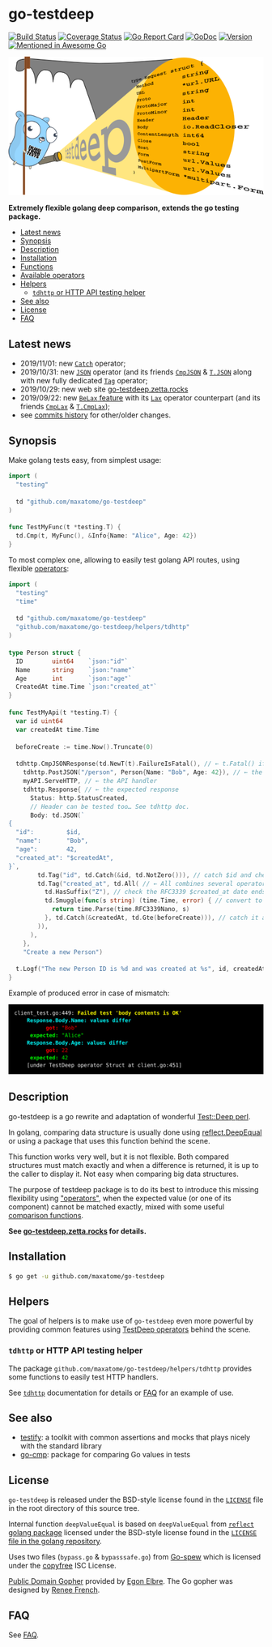 go-testdeep
===========

[![Build Status](https://travis-ci.org/maxatome/go-testdeep.svg?branch=master)](https://travis-ci.org/maxatome/go-testdeep)
[![Coverage Status](https://coveralls.io/repos/github/maxatome/go-testdeep/badge.svg?branch=master)](https://coveralls.io/github/maxatome/go-testdeep?branch=master)
[![Go Report Card](https://goreportcard.com/badge/github.com/maxatome/go-testdeep)](https://goreportcard.com/report/github.com/maxatome/go-testdeep)
[![GoDoc](https://godoc.org/github.com/maxatome/go-testdeep?status.svg)](https://godoc.org/github.com/maxatome/go-testdeep)
[![Version](https://img.shields.io/github/tag/maxatome/go-testdeep.svg)](https://github.com/maxatome/go-testdeep/releases)
[![Mentioned in Awesome Go](https://awesome.re/mentioned-badge.svg)](https://github.com/avelino/awesome-go/#testing)

![testdeep](tools/docs_src/static/images/logo.png)

**Extremely flexible golang deep comparison, extends the go testing package.**

- [Latest news](#latest-news)
- [Synopsis](#synopsis)
- [Description](#description)
- [Installation](#installation)
- [Functions](https://go-testdeep.zetta.rocks/functions/)
- [Available operators](https://go-testdeep.zetta.rocks/operators/)
- [Helpers](#helpers)
  - [`tdhttp` or HTTP API testing helper](https://godoc.org/github.com/maxatome/go-testdeep/helpers/tdhttp)
- [See also](#see-also)
- [License](#license)
- [FAQ](https://go-testdeep.zetta.rocks/faq/)


## Latest news

- 2019/11/01: new [`Catch`] operator;
- 2019/10/31: new [`JSON`] operator (and its friends [`CmpJSON`]
  & [`T.JSON`] along with new fully dedicated [`Tag`] operator;
- 2019/10/29: new web site
  [go-testdeep.zetta.rocks](https://go-testdeep.zetta.rocks/)
- 2019/09/22: new
  [`BeLax` feature](https://godoc.org/github.com/maxatome/go-testdeep#T.BeLax)
  with its
  [`Lax`](https://godoc.org/github.com/maxatome/go-testdeep#Lax)
  operator counterpart (and its friends
  [`CmpLax`](https://godoc.org/github.com/maxatome/go-testdeep#CmpLax)
  &
  [`T.CmpLax`](https://godoc.org/github.com/maxatome/go-testdeep#T.CmpLax));
- see [commits history](https://github.com/maxatome/go-testdeep/commits/master)
  for other/older changes.


## Synopsis

Make golang tests easy, from simplest usage:

```go
import (
  "testing"

  td "github.com/maxatome/go-testdeep"
)

func TestMyFunc(t *testing.T) {
  td.Cmp(t, MyFunc(), &Info{Name: "Alice", Age: 42})
}
```

To most complex one, allowing to easily test golang API routes, using
flexible [operators](https://go-testdeep.zetta.rocks/operators/):

```go
import (
  "testing"
  "time"

  td "github.com/maxatome/go-testdeep"
  "github.com/maxatome/go-testdeep/helpers/tdhttp"
)

type Person struct {
  ID        uint64    `json:"id"`
  Name      string    `json:"name"`
  Age       int       `json:"age"`
  CreatedAt time.Time `json:"created_at"`
}

func TestMyApi(t *testing.T) {
  var id uint64
  var createdAt time.Time

  beforeCreate := time.Now().Truncate(0)

  tdhttp.CmpJSONResponse(td.NewT(t).FailureIsFatal(), // ← t.Fatal() if test fails
    tdhttp.PostJSON("/person", Person{Name: "Bob", Age: 42}), // ← the request
    myAPI.ServeHTTP, // ← the API handler
    tdhttp.Response{ // ← the expected response
      Status: http.StatusCreated,
      // Header can be tested too… See tdhttp doc.
      Body: td.JSON(`
{
  "id":         $id,
  "name":       "Bob",
  "age":        42,
  "created_at": "$createdAt",
}`,
        td.Tag("id", td.Catch(&id, td.NotZero())), // catch $id and check ≠ 0
        td.Tag("created_at", td.All( // ← All combines several operators like a AND
          td.HasSuffix("Z"), // check the RFC3339 $created_at date ends with "Z"
          td.Smuggle(func(s string) (time.Time, error) { // convert to time.Time
            return time.Parse(time.RFC3339Nano, s)
          }, td.Catch(&createdAt, td.Gte(beforeCreate))), // catch it and check ≥ beforeCreate
        )),
      ),
    },
    "Create a new Person")

  t.Logf("The new Person ID is %d and was created at %s", id, createdAt)
}
```

Example of produced error in case of mismatch:

![error output](tools/docs_src/static/images/colored-output.svg)


## Description

go-testdeep is a go rewrite and adaptation of wonderful
[Test::Deep perl](https://metacpan.org/pod/Test::Deep).

In golang, comparing data structure is usually done using
[reflect.DeepEqual](https://golang.org/pkg/reflect/#DeepEqual) or
using a package that uses this function behind the scene.

This function works very well, but it is not flexible. Both compared
structures must match exactly and when a difference is returned, it is
up to the caller to display it. Not easy when comparing big data
structures.

The purpose of testdeep package is to do its best to introduce this
missing flexibility using
["operators"](https://go-testdeep.zetta.rocks/operators/), when the
expected value (or one of its component) cannot be matched exactly,
mixed with some useful
[comparison functions](https://go-testdeep.zetta.rocks/functions/).

**See [go-testdeep.zetta.rocks](https://go-testdeep.zetta.rocks/) for
details.**


## Installation

```sh
$ go get -u github.com/maxatome/go-testdeep
```


## Helpers

The goal of helpers is to make use of `go-testdeep` even more powerful
by providing common features using
[TestDeep operators](https://go-testdeep.zetta.rocks/operators/)
behind the scene.

### `tdhttp` or HTTP API testing helper

The package `github.com/maxatome/go-testdeep/helpers/tdhttp` provides
some functions to easily test HTTP handlers.

See [`tdhttp`] documentation for details or
[FAQ](https://go-testdeep.zetta.rocks/faq/#what-about-testing-the-response-using-my-api) for an
example of use.


## See also

- [testify](https://github.com/stretchr/testify): a toolkit with common assertions and mocks that plays nicely with the standard library
- [go-cmp](https://github.com/google/go-cmp): package for comparing Go values in tests


## License

`go-testdeep` is released under the BSD-style license found in the
[`LICENSE`](LICENSE) file in the root directory of this source tree.

Internal function `deepValueEqual` is based on `deepValueEqual` from
[`reflect` golang package](https://golang.org/pkg/reflect/) licensed
under the BSD-style license found in the [`LICENSE` file in the golang
repository](https://github.com/golang/go/blob/master/LICENSE).

Uses two files (`bypass.go` & `bypasssafe.go`) from
[Go-spew](https://github.com/davecgh/go-spew) which is licensed under
the [copyfree](http://copyfree.org) ISC License.

[Public Domain Gopher](https://github.com/egonelbre/gophers) provided
by [Egon Elbre](http://egonelbre.com/). The Go gopher was designed by
[Renee French](https://reneefrench.blogspot.com/).


## FAQ

See [FAQ](https://go-testdeep.zetta.rocks/faq/).


<!-- links:begin -->
[`T`]: https://godoc.org/github.com/maxatome/go-testdeep#T
[`TestDeep`]: https://godoc.org/github.com/maxatome/go-testdeep#TestDeep
[`Cmp`]: https://godoc.org/github.com/maxatome/go-testdeep#Cmp

[`tdhttp`]: https://godoc.org/github.com/maxatome/go-testdeep/helpers/tdhttp

[`BeLax` config flag]: https://godoc.org/github.com/maxatome/go-testdeep#ContextConfig
[`error`]: https://golang.org/pkg/builtin/#error


[`fmt.Stringer`]: https://godoc.org/pkg/fmt/#Stringer
[`time.Time`]: https://godoc.org/pkg/time/#Time
[`math.NaN`]: https://godoc.org/pkg/math/#NaN
[`All`]: https://go-testdeep.zetta.rocks/operators/all/
[`Any`]: https://go-testdeep.zetta.rocks/operators/any/
[`Array`]: https://go-testdeep.zetta.rocks/operators/array/
[`ArrayEach`]: https://go-testdeep.zetta.rocks/operators/arrayeach/
[`Bag`]: https://go-testdeep.zetta.rocks/operators/bag/
[`Between`]: https://go-testdeep.zetta.rocks/operators/between/
[`Cap`]: https://go-testdeep.zetta.rocks/operators/cap/
[`Catch`]: https://go-testdeep.zetta.rocks/operators/catch/
[`Code`]: https://go-testdeep.zetta.rocks/operators/code/
[`Contains`]: https://go-testdeep.zetta.rocks/operators/contains/
[`ContainsKey`]: https://go-testdeep.zetta.rocks/operators/containskey/
[`Empty`]: https://go-testdeep.zetta.rocks/operators/empty/
[`Gt`]: https://go-testdeep.zetta.rocks/operators/gt/
[`Gte`]: https://go-testdeep.zetta.rocks/operators/gte/
[`HasPrefix`]: https://go-testdeep.zetta.rocks/operators/hasprefix/
[`HasSuffix`]: https://go-testdeep.zetta.rocks/operators/hassuffix/
[`Ignore`]: https://go-testdeep.zetta.rocks/operators/ignore/
[`Isa`]: https://go-testdeep.zetta.rocks/operators/isa/
[`JSON`]: https://go-testdeep.zetta.rocks/operators/json/
[`Keys`]: https://go-testdeep.zetta.rocks/operators/keys/
[`Lax`]: https://go-testdeep.zetta.rocks/operators/lax/
[`Len`]: https://go-testdeep.zetta.rocks/operators/len/
[`Lt`]: https://go-testdeep.zetta.rocks/operators/lt/
[`Lte`]: https://go-testdeep.zetta.rocks/operators/lte/
[`Map`]: https://go-testdeep.zetta.rocks/operators/map/
[`MapEach`]: https://go-testdeep.zetta.rocks/operators/mapeach/
[`N`]: https://go-testdeep.zetta.rocks/operators/n/
[`NaN`]: https://go-testdeep.zetta.rocks/operators/nan/
[`Nil`]: https://go-testdeep.zetta.rocks/operators/nil/
[`None`]: https://go-testdeep.zetta.rocks/operators/none/
[`Not`]: https://go-testdeep.zetta.rocks/operators/not/
[`NotAny`]: https://go-testdeep.zetta.rocks/operators/notany/
[`NotEmpty`]: https://go-testdeep.zetta.rocks/operators/notempty/
[`NotNaN`]: https://go-testdeep.zetta.rocks/operators/notnan/
[`NotNil`]: https://go-testdeep.zetta.rocks/operators/notnil/
[`NotZero`]: https://go-testdeep.zetta.rocks/operators/notzero/
[`PPtr`]: https://go-testdeep.zetta.rocks/operators/pptr/
[`Ptr`]: https://go-testdeep.zetta.rocks/operators/ptr/
[`Re`]: https://go-testdeep.zetta.rocks/operators/re/
[`ReAll`]: https://go-testdeep.zetta.rocks/operators/reall/
[`Set`]: https://go-testdeep.zetta.rocks/operators/set/
[`Shallow`]: https://go-testdeep.zetta.rocks/operators/shallow/
[`Slice`]: https://go-testdeep.zetta.rocks/operators/slice/
[`Smuggle`]: https://go-testdeep.zetta.rocks/operators/smuggle/
[`String`]: https://go-testdeep.zetta.rocks/operators/string/
[`Struct`]: https://go-testdeep.zetta.rocks/operators/struct/
[`SubBagOf`]: https://go-testdeep.zetta.rocks/operators/subbagof/
[`SubMapOf`]: https://go-testdeep.zetta.rocks/operators/submapof/
[`SubSetOf`]: https://go-testdeep.zetta.rocks/operators/subsetof/
[`SuperBagOf`]: https://go-testdeep.zetta.rocks/operators/superbagof/
[`SuperMapOf`]: https://go-testdeep.zetta.rocks/operators/supermapof/
[`SuperSetOf`]: https://go-testdeep.zetta.rocks/operators/supersetof/
[`Tag`]: https://go-testdeep.zetta.rocks/operators/tag/
[`TruncTime`]: https://go-testdeep.zetta.rocks/operators/trunctime/
[`Values`]: https://go-testdeep.zetta.rocks/operators/values/
[`Zero`]: https://go-testdeep.zetta.rocks/operators/zero/

[`CmpAll`]:https://go-testdeep.zetta.rocks/operators/all/#cmpall-shortcut
[`CmpAny`]:https://go-testdeep.zetta.rocks/operators/any/#cmpany-shortcut
[`CmpArray`]:https://go-testdeep.zetta.rocks/operators/array/#cmparray-shortcut
[`CmpArrayEach`]:https://go-testdeep.zetta.rocks/operators/arrayeach/#cmparrayeach-shortcut
[`CmpBag`]:https://go-testdeep.zetta.rocks/operators/bag/#cmpbag-shortcut
[`CmpBetween`]:https://go-testdeep.zetta.rocks/operators/between/#cmpbetween-shortcut
[`CmpCap`]:https://go-testdeep.zetta.rocks/operators/cap/#cmpcap-shortcut
[`CmpCode`]:https://go-testdeep.zetta.rocks/operators/code/#cmpcode-shortcut
[`CmpContains`]:https://go-testdeep.zetta.rocks/operators/contains/#cmpcontains-shortcut
[`CmpContainsKey`]:https://go-testdeep.zetta.rocks/operators/containskey/#cmpcontainskey-shortcut
[`CmpEmpty`]:https://go-testdeep.zetta.rocks/operators/empty/#cmpempty-shortcut
[`CmpGt`]:https://go-testdeep.zetta.rocks/operators/gt/#cmpgt-shortcut
[`CmpGte`]:https://go-testdeep.zetta.rocks/operators/gte/#cmpgte-shortcut
[`CmpHasPrefix`]:https://go-testdeep.zetta.rocks/operators/hasprefix/#cmphasprefix-shortcut
[`CmpHasSuffix`]:https://go-testdeep.zetta.rocks/operators/hassuffix/#cmphassuffix-shortcut
[`CmpIsa`]:https://go-testdeep.zetta.rocks/operators/isa/#cmpisa-shortcut
[`CmpJSON`]:https://go-testdeep.zetta.rocks/operators/json/#cmpjson-shortcut
[`CmpKeys`]:https://go-testdeep.zetta.rocks/operators/keys/#cmpkeys-shortcut
[`CmpLax`]:https://go-testdeep.zetta.rocks/operators/lax/#cmplax-shortcut
[`CmpLen`]:https://go-testdeep.zetta.rocks/operators/len/#cmplen-shortcut
[`CmpLt`]:https://go-testdeep.zetta.rocks/operators/lt/#cmplt-shortcut
[`CmpLte`]:https://go-testdeep.zetta.rocks/operators/lte/#cmplte-shortcut
[`CmpMap`]:https://go-testdeep.zetta.rocks/operators/map/#cmpmap-shortcut
[`CmpMapEach`]:https://go-testdeep.zetta.rocks/operators/mapeach/#cmpmapeach-shortcut
[`CmpN`]:https://go-testdeep.zetta.rocks/operators/n/#cmpn-shortcut
[`CmpNaN`]:https://go-testdeep.zetta.rocks/operators/nan/#cmpnan-shortcut
[`CmpNil`]:https://go-testdeep.zetta.rocks/operators/nil/#cmpnil-shortcut
[`CmpNone`]:https://go-testdeep.zetta.rocks/operators/none/#cmpnone-shortcut
[`CmpNot`]:https://go-testdeep.zetta.rocks/operators/not/#cmpnot-shortcut
[`CmpNotAny`]:https://go-testdeep.zetta.rocks/operators/notany/#cmpnotany-shortcut
[`CmpNotEmpty`]:https://go-testdeep.zetta.rocks/operators/notempty/#cmpnotempty-shortcut
[`CmpNotNaN`]:https://go-testdeep.zetta.rocks/operators/notnan/#cmpnotnan-shortcut
[`CmpNotNil`]:https://go-testdeep.zetta.rocks/operators/notnil/#cmpnotnil-shortcut
[`CmpNotZero`]:https://go-testdeep.zetta.rocks/operators/notzero/#cmpnotzero-shortcut
[`CmpPPtr`]:https://go-testdeep.zetta.rocks/operators/pptr/#cmppptr-shortcut
[`CmpPtr`]:https://go-testdeep.zetta.rocks/operators/ptr/#cmpptr-shortcut
[`CmpRe`]:https://go-testdeep.zetta.rocks/operators/re/#cmpre-shortcut
[`CmpReAll`]:https://go-testdeep.zetta.rocks/operators/reall/#cmpreall-shortcut
[`CmpSet`]:https://go-testdeep.zetta.rocks/operators/set/#cmpset-shortcut
[`CmpShallow`]:https://go-testdeep.zetta.rocks/operators/shallow/#cmpshallow-shortcut
[`CmpSlice`]:https://go-testdeep.zetta.rocks/operators/slice/#cmpslice-shortcut
[`CmpSmuggle`]:https://go-testdeep.zetta.rocks/operators/smuggle/#cmpsmuggle-shortcut
[`CmpString`]:https://go-testdeep.zetta.rocks/operators/string/#cmpstring-shortcut
[`CmpStruct`]:https://go-testdeep.zetta.rocks/operators/struct/#cmpstruct-shortcut
[`CmpSubBagOf`]:https://go-testdeep.zetta.rocks/operators/subbagof/#cmpsubbagof-shortcut
[`CmpSubMapOf`]:https://go-testdeep.zetta.rocks/operators/submapof/#cmpsubmapof-shortcut
[`CmpSubSetOf`]:https://go-testdeep.zetta.rocks/operators/subsetof/#cmpsubsetof-shortcut
[`CmpSuperBagOf`]:https://go-testdeep.zetta.rocks/operators/superbagof/#cmpsuperbagof-shortcut
[`CmpSuperMapOf`]:https://go-testdeep.zetta.rocks/operators/supermapof/#cmpsupermapof-shortcut
[`CmpSuperSetOf`]:https://go-testdeep.zetta.rocks/operators/supersetof/#cmpsupersetof-shortcut
[`CmpTruncTime`]:https://go-testdeep.zetta.rocks/operators/trunctime/#cmptrunctime-shortcut
[`CmpValues`]:https://go-testdeep.zetta.rocks/operators/values/#cmpvalues-shortcut
[`CmpZero`]:https://go-testdeep.zetta.rocks/operators/zero/#cmpzero-shortcut

[`T.All`]: https://go-testdeep.zetta.rocks/operators/all/#t-all-shortcut
[`T.Any`]: https://go-testdeep.zetta.rocks/operators/any/#t-any-shortcut
[`T.Array`]: https://go-testdeep.zetta.rocks/operators/array/#t-array-shortcut
[`T.ArrayEach`]: https://go-testdeep.zetta.rocks/operators/arrayeach/#t-arrayeach-shortcut
[`T.Bag`]: https://go-testdeep.zetta.rocks/operators/bag/#t-bag-shortcut
[`T.Between`]: https://go-testdeep.zetta.rocks/operators/between/#t-between-shortcut
[`T.Cap`]: https://go-testdeep.zetta.rocks/operators/cap/#t-cap-shortcut
[`T.Code`]: https://go-testdeep.zetta.rocks/operators/code/#t-code-shortcut
[`T.Contains`]: https://go-testdeep.zetta.rocks/operators/contains/#t-contains-shortcut
[`T.ContainsKey`]: https://go-testdeep.zetta.rocks/operators/containskey/#t-containskey-shortcut
[`T.Empty`]: https://go-testdeep.zetta.rocks/operators/empty/#t-empty-shortcut
[`T.Gt`]: https://go-testdeep.zetta.rocks/operators/gt/#t-gt-shortcut
[`T.Gte`]: https://go-testdeep.zetta.rocks/operators/gte/#t-gte-shortcut
[`T.HasPrefix`]: https://go-testdeep.zetta.rocks/operators/hasprefix/#t-hasprefix-shortcut
[`T.HasSuffix`]: https://go-testdeep.zetta.rocks/operators/hassuffix/#t-hassuffix-shortcut
[`T.Isa`]: https://go-testdeep.zetta.rocks/operators/isa/#t-isa-shortcut
[`T.JSON`]: https://go-testdeep.zetta.rocks/operators/json/#t-json-shortcut
[`T.Keys`]: https://go-testdeep.zetta.rocks/operators/keys/#t-keys-shortcut
[`T.CmpLax`]: https://go-testdeep.zetta.rocks/operators/lax/#t-cmplax-shortcut
[`T.Len`]: https://go-testdeep.zetta.rocks/operators/len/#t-len-shortcut
[`T.Lt`]: https://go-testdeep.zetta.rocks/operators/lt/#t-lt-shortcut
[`T.Lte`]: https://go-testdeep.zetta.rocks/operators/lte/#t-lte-shortcut
[`T.Map`]: https://go-testdeep.zetta.rocks/operators/map/#t-map-shortcut
[`T.MapEach`]: https://go-testdeep.zetta.rocks/operators/mapeach/#t-mapeach-shortcut
[`T.N`]: https://go-testdeep.zetta.rocks/operators/n/#t-n-shortcut
[`T.NaN`]: https://go-testdeep.zetta.rocks/operators/nan/#t-nan-shortcut
[`T.Nil`]: https://go-testdeep.zetta.rocks/operators/nil/#t-nil-shortcut
[`T.None`]: https://go-testdeep.zetta.rocks/operators/none/#t-none-shortcut
[`T.Not`]: https://go-testdeep.zetta.rocks/operators/not/#t-not-shortcut
[`T.NotAny`]: https://go-testdeep.zetta.rocks/operators/notany/#t-notany-shortcut
[`T.NotEmpty`]: https://go-testdeep.zetta.rocks/operators/notempty/#t-notempty-shortcut
[`T.NotNaN`]: https://go-testdeep.zetta.rocks/operators/notnan/#t-notnan-shortcut
[`T.NotNil`]: https://go-testdeep.zetta.rocks/operators/notnil/#t-notnil-shortcut
[`T.NotZero`]: https://go-testdeep.zetta.rocks/operators/notzero/#t-notzero-shortcut
[`T.PPtr`]: https://go-testdeep.zetta.rocks/operators/pptr/#t-pptr-shortcut
[`T.Ptr`]: https://go-testdeep.zetta.rocks/operators/ptr/#t-ptr-shortcut
[`T.Re`]: https://go-testdeep.zetta.rocks/operators/re/#t-re-shortcut
[`T.ReAll`]: https://go-testdeep.zetta.rocks/operators/reall/#t-reall-shortcut
[`T.Set`]: https://go-testdeep.zetta.rocks/operators/set/#t-set-shortcut
[`T.Shallow`]: https://go-testdeep.zetta.rocks/operators/shallow/#t-shallow-shortcut
[`T.Slice`]: https://go-testdeep.zetta.rocks/operators/slice/#t-slice-shortcut
[`T.Smuggle`]: https://go-testdeep.zetta.rocks/operators/smuggle/#t-smuggle-shortcut
[`T.String`]: https://go-testdeep.zetta.rocks/operators/string/#t-string-shortcut
[`T.Struct`]: https://go-testdeep.zetta.rocks/operators/struct/#t-struct-shortcut
[`T.SubBagOf`]: https://go-testdeep.zetta.rocks/operators/subbagof/#t-subbagof-shortcut
[`T.SubMapOf`]: https://go-testdeep.zetta.rocks/operators/submapof/#t-submapof-shortcut
[`T.SubSetOf`]: https://go-testdeep.zetta.rocks/operators/subsetof/#t-subsetof-shortcut
[`T.SuperBagOf`]: https://go-testdeep.zetta.rocks/operators/superbagof/#t-superbagof-shortcut
[`T.SuperMapOf`]: https://go-testdeep.zetta.rocks/operators/supermapof/#t-supermapof-shortcut
[`T.SuperSetOf`]: https://go-testdeep.zetta.rocks/operators/supersetof/#t-supersetof-shortcut
[`T.TruncTime`]: https://go-testdeep.zetta.rocks/operators/trunctime/#t-trunctime-shortcut
[`T.Values`]: https://go-testdeep.zetta.rocks/operators/values/#t-values-shortcut
[`T.Zero`]: https://go-testdeep.zetta.rocks/operators/zero/#t-zero-shortcut
<!-- links:end -->
